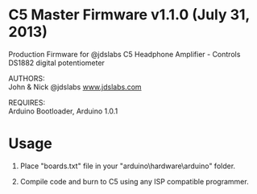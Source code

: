 C5 Master Firmware v1.1.0 (July 31, 2013)
=========================
Production Firmware for @jdslabs C5 Headphone Amplifier - Controls DS1882 digital potentiometer

AUTHORS:  	
John & Nick @jdslabs
www.jdslabs.com

REQUIRES:	
Arduino Bootloader, Arduino 1.0.1

Usage
=========================

1) Place "boards.txt" file in your "arduino\hardware\arduino" folder.

2) Compile code and burn to C5 using any ISP compatible programmer.
